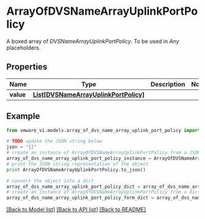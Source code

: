 # ArrayOfDVSNameArrayUplinkPortPolicy

A boxed array of *DVSNameArrayUplinkPortPolicy*. To be used in *Any* placeholders. 

## Properties
Name | Type | Description | Notes
------------ | ------------- | ------------- | -------------
**value** | [**List[DVSNameArrayUplinkPortPolicy]**](DVSNameArrayUplinkPortPolicy.md) |  | 

## Example

```python
from vmware_vi.models.array_of_dvs_name_array_uplink_port_policy import ArrayOfDVSNameArrayUplinkPortPolicy

# TODO update the JSON string below
json = "{}"
# create an instance of ArrayOfDVSNameArrayUplinkPortPolicy from a JSON string
array_of_dvs_name_array_uplink_port_policy_instance = ArrayOfDVSNameArrayUplinkPortPolicy.from_json(json)
# print the JSON string representation of the object
print ArrayOfDVSNameArrayUplinkPortPolicy.to_json()

# convert the object into a dict
array_of_dvs_name_array_uplink_port_policy_dict = array_of_dvs_name_array_uplink_port_policy_instance.to_dict()
# create an instance of ArrayOfDVSNameArrayUplinkPortPolicy from a dict
array_of_dvs_name_array_uplink_port_policy_form_dict = array_of_dvs_name_array_uplink_port_policy.from_dict(array_of_dvs_name_array_uplink_port_policy_dict)
```
[[Back to Model list]](../README.md#documentation-for-models) [[Back to API list]](../README.md#documentation-for-api-endpoints) [[Back to README]](../README.md)


